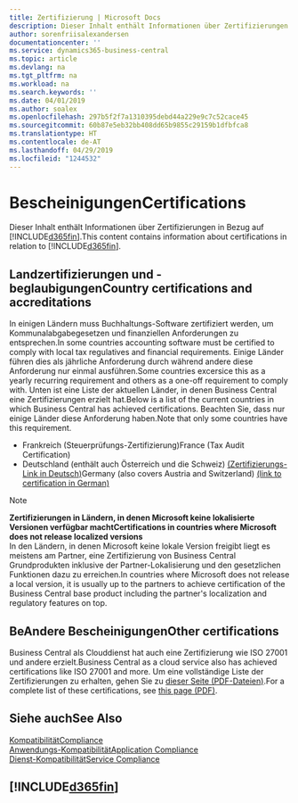 ```yaml
---
title: Zertifizierung | Microsoft Docs
description: Dieser Inhalt enthält Informationen über Zertifizierungen in Bezug auf Business Central.
author: sorenfriisalexandersen
documentationcenter: ''
ms.service: dynamics365-business-central
ms.topic: article
ms.devlang: na
ms.tgt_pltfrm: na
ms.workload: na
ms.search.keywords: ''
ms.date: 04/01/2019
ms.author: soalex
ms.openlocfilehash: 297b5f2f7a1310395debd44a229e9c7c52cace45
ms.sourcegitcommit: 60b87e5eb32bb408dd65b9855c29159b1dfbfca8
ms.translationtype: HT
ms.contentlocale: de-AT
ms.lasthandoff: 04/29/2019
ms.locfileid: "1244532"
---
```

# <a name="certifications"></a><span data-ttu-id="18b9e-103">Bescheinigungen</span><span class="sxs-lookup"><span data-stu-id="18b9e-103">Certifications</span></span>  
<span data-ttu-id="18b9e-104">Dieser Inhalt enthält Informationen über Zertifizierungen in Bezug auf [!INCLUDE[d365fin](../includes/d365fin_md.md)].</span><span class="sxs-lookup"><span data-stu-id="18b9e-104">This content contains information about certifications in relation to [!INCLUDE[d365fin](../includes/d365fin_md.md)].</span></span>  

## <a name="country-certifications-and-accreditations"></a><span data-ttu-id="18b9e-105">Landzertifizierungen und -beglaubigungen</span><span class="sxs-lookup"><span data-stu-id="18b9e-105">Country certifications and accreditations</span></span>
<span data-ttu-id="18b9e-106">In einigen Ländern muss Buchhaltungs-Software zertifiziert werden, um Kommunalabgabegesetzen und finanziellen Anforderungen zu entsprechen.</span><span class="sxs-lookup"><span data-stu-id="18b9e-106">In some countries accounting software must be certified to comply with local tax regulatives and financial requirements.</span></span> <span data-ttu-id="18b9e-107">Einige Länder führen dies als jährliche Anforderung durch während andere diese Anforderung nur einmal ausführen.</span><span class="sxs-lookup"><span data-stu-id="18b9e-107">Some countries excersice this as a yearly recurring requirement and others as a one-off requirement to comply with.</span></span> <span data-ttu-id="18b9e-108">Unten ist eine Liste der aktuellen Länder, in denen Business Central eine Zertifizierungen erzielt hat.</span><span class="sxs-lookup"><span data-stu-id="18b9e-108">Below is a list of the current countries in which Business Central has achieved certifications.</span></span> <span data-ttu-id="18b9e-109">Beachten Sie, dass nur einige Länder diese Anforderung haben.</span><span class="sxs-lookup"><span data-stu-id="18b9e-109">Note that only some countries have this requirement.</span></span>  
- <span data-ttu-id="18b9e-110">Frankreich (Steuerprüfungs-Zertifizierung)</span><span class="sxs-lookup"><span data-stu-id="18b9e-110">France (Tax Audit Certification)</span></span>
- <span data-ttu-id="18b9e-111">Deutschland (enthält auch Österreich und die Schweiz) [(Zertifizierungs-Link in Deutsch)](https://www.bdo.de/de-de/themen/softwarebescheinungen/bdo/microsoft-dynamics-365-business-central)</span><span class="sxs-lookup"><span data-stu-id="18b9e-111">Germany (also covers Austria and Switzerland) [(link to certification in German)](https://www.bdo.de/de-de/themen/softwarebescheinungen/bdo/microsoft-dynamics-365-business-central)</span></span>

> [!NOTE]  
>  <span data-ttu-id="18b9e-112">**Zertifizierungen in Ländern, in denen Microsoft keine lokalisierte Versionen verfügbar macht**</span><span class="sxs-lookup"><span data-stu-id="18b9e-112">**Certifications in countries where Microsoft does not release localized versions**</span></span>  
> <span data-ttu-id="18b9e-113">In den Ländern, in denen Microsoft keine lokale Version freigibt liegt es meistens am Partner, eine Zertifizierung von Business Central Grundprodukten inklusive der Partner-Lokalisierung und den gesetzlichen Funktionen dazu zu erreichen.</span><span class="sxs-lookup"><span data-stu-id="18b9e-113">In countries where Microsoft does not release a local version, it is usually up to the partners to achieve certification of the Business Central base product including the partner's localization and regulatory features on top.</span></span>

## <a name="other-certifications"></a><span data-ttu-id="18b9e-114">BeAndere Bescheinigungen</span><span class="sxs-lookup"><span data-stu-id="18b9e-114">Other certifications</span></span>  
<span data-ttu-id="18b9e-115">Business Central als Clouddienst hat auch eine Zertifizierung wie ISO 27001 und andere erzielt.</span><span class="sxs-lookup"><span data-stu-id="18b9e-115">Business Central as a cloud service also has achieved certifications like ISO 27001 and more.</span></span> <span data-ttu-id="18b9e-116">Um eine vollständige Liste der Zertifizierungen zu erhalten, gehen Sie zu [dieser Seite (PDF-Dateien)](https://aka.ms/d365-compliance-list).</span><span class="sxs-lookup"><span data-stu-id="18b9e-116">For a complete list of these certifications, see [this page (PDF)](https://aka.ms/d365-compliance-list).</span></span>

## <a name="see-also"></a><span data-ttu-id="18b9e-117">Siehe auch</span><span class="sxs-lookup"><span data-stu-id="18b9e-117">See Also</span></span>  
[<span data-ttu-id="18b9e-118">Kompatibilität</span><span class="sxs-lookup"><span data-stu-id="18b9e-118">Compliance</span></span>](compliance-overview.md)  
[<span data-ttu-id="18b9e-119">Anwendungs-Kompatibilität</span><span class="sxs-lookup"><span data-stu-id="18b9e-119">Application Compliance</span></span>](compliance-application-compliance.md)  
[<span data-ttu-id="18b9e-120">Dienst-Kompatibilität</span><span class="sxs-lookup"><span data-stu-id="18b9e-120">Service Compliance</span></span>](compliance-service-compliance.md)  

 ## [!INCLUDE[d365fin](../includes/free_trial_md.md)]  
 
